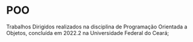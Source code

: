 # POO
Trabalhos Dirigidos realizados na disciplina de Programação Orientada a Objetos, concluída em 2022.2 na Universidade Federal do Ceará;
